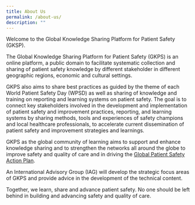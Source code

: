 ```yaml
---
title: About Us
permalink: /about-us/
description: ""
---
```

Welcome to the Global Knowledge Sharing Platform for Patient Safety (GKSP).
        
The Global Knowledge Sharing Platform for Patient Safety (GKPS) is an online platform, a public domain to facilitate systematic collection and sharing of patient safety knowledge by different stakeholder in different geographic regions, economic and cultural settings.

GKPS also aims to share best practices as guided by the theme of each World Patient Safety Day (WPSD) as well as sharing of knowledge and training on reporting and learning systems on patient safety. The goal is to connect key stakeholders involved in the development and implementation of patient safety and improvement practices, reporting, and learning systems by sharing methods, tools and experiences of safety champions and local healthcare professionals, to accelerate current dissemination of patient safety and improvement strategies and learnings.

GKPS as the global community of learning aims to support and enhance knowledge sharing and to strengthen the networks all around the globe to improve safety and quality of care and in driving the [Global Patient Safety Action Plan](https://www.who.int/teams/integrated-health-services/patient-safety/policy/global-patient-safety-action-plan). 

An International Advisory Group (IAG) will develop the strategic focus areas of GKPS and provide advice in the development of the technical content.

Together, we learn, share and advance patient safety. No one should be left behind in building and advancing safety and quality of care.